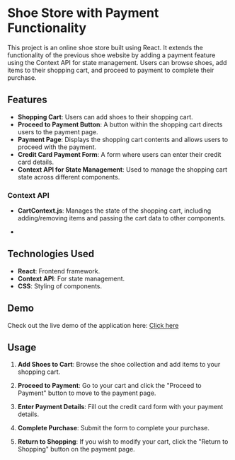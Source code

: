 # Shoe Store with Payment Functionality

This project is an online shoe store built using React. It extends the functionality of the previous shoe website by adding a payment feature using the Context API for state management. Users can browse shoes, add items to their shopping cart, and proceed to payment to complete their purchase.

## Features

- **Shopping Cart**: Users can add shoes to their shopping cart.
- **Proceed to Payment Button**: A button within the shopping cart directs users to the payment page.
- **Payment Page**: Displays the shopping cart contents and allows users to proceed with the payment.
- **Credit Card Payment Form**: A form where users can enter their credit card details.
- **Context API for State Management**: Used to manage the shopping cart state across different components.

### Context API

- **CartContext.js**: Manages the state of the shopping cart, including adding/removing items and passing the cart data to other components.

- 
## Technologies Used

- **React**: Frontend framework.
- **Context API**: For state management.
- **CSS**: Styling of components.

## Demo
Check out the live demo of the application here: [Click here](https://task24-qr7h.vercel.app/)

## Usage

1. **Add Shoes to Cart**:
   Browse the shoe collection and add items to your shopping cart.

2. **Proceed to Payment**:
   Go to your cart and click the "Proceed to Payment" button to move to the payment page.

3. **Enter Payment Details**:
   Fill out the credit card form with your payment details.

4. **Complete Purchase**:
   Submit the form to complete your purchase.

5. **Return to Shopping**:
   If you wish to modify your cart, click the "Return to Shopping" button on the payment page.

